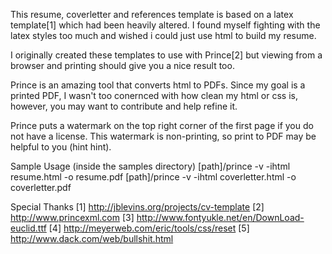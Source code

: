 This resume, coverletter and references template is based on a latex template[1] which had been heavily altered. I found myself fighting with the latex styles too much and wished i could just use html to build my resume.

I originally created these templates to use with Prince[2] but viewing from a browser and printing should give you a nice result too.

Prince is an amazing tool that converts html to PDFs. Since my goal is a printed PDF, I wasn't too conernced with how clean my html or css is, however, you may want to contribute and help refine it.

Prince puts a watermark on the top right corner of the first page if you do not have a license. This watermark is non-printing, so print to PDF may be helpful to you (hint hint).

Sample Usage (inside the samples directory)
    [path]/prince -v -ihtml resume.html -o resume.pdf
    [path]/prince -v -ihtml coverletter.html -o coverletter.pdf

Special Thanks
[1] http://jblevins.org/projects/cv-template
[2] http://www.princexml.com
[3] http://www.fontyukle.net/en/DownLoad-euclid.ttf
[4] http://meyerweb.com/eric/tools/css/reset
[5] http://www.dack.com/web/bullshit.html
